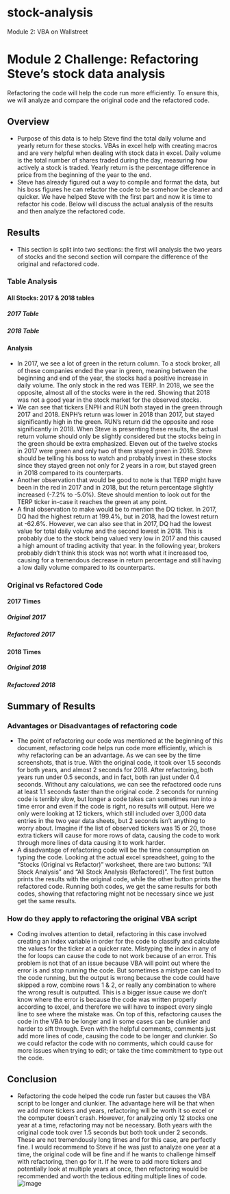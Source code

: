 # stock-analysis
Module 2: VBA on Wallstreet
# Module 2 Challenge: Refactoring Steve’s stock data analysis
Refactoring the code will help the code run more efficiently. To ensure this, we will analyze and compare the original code and the refactored code.
## Overview
- Purpose of this data is to help Steve find the total daily volume and yearly return for these stocks. VBAs in excel help with creating macros and are very helpful when dealing with stock data in excel. Daily volume is the total number of shares traded during the day, measuring how actively a stock is traded. Yearly return is the percentage difference in price from the beginning of the year to the end.
- Steve has already figured out a way to compile and format the data, but his boss figures he can refactor the code to be somehow be cleaner and quicker. We have helped Steve with the first part and now it is time to refactor his code. Below will discuss the actual analysis of the results and then analyze the refactored code.
## Results
- This section is split into two sections: the first will analysis the two years of stocks and the second section will compare the difference of the original and refactored code.
### Table Analysis
#### All Stocks: 2017 & 2018 tables
##### 2017 Table
 
##### 2018 Table
 
#### Analysis
- In 2017, we see a lot of green in the return column. To a stock broker, all of these companies ended the year in green, meaning between the beginning and end of the year, the stocks had a positive increase in daily volume. The only stock in the red was TERP. In 2018, we see the opposite, almost all of the stocks were in the red. Showing that 2018 was not a good year in the stock market for the observed stocks. 
- We can see that tickers ENPH and RUN both stayed in the green through 2017 and 2018. ENPH’s return was lower in 2018 than 2017, but stayed significantly high in the green. RUN’s return did the opposite and rose significantly in 2018. When Steve is presenting these results, the actual return volume should only be slightly considered but the stocks being in the green should be extra emphasized. Eleven out of the twelve stocks in 2017 were green and only two of them stayed green in 2018. Steve should be telling his boss to watch and probably invest in these stocks since they stayed green not only for 2 years in a row, but stayed green in 2018 compared to its counterparts.
- Another observation that would be good to note is that TERP might have been in the red in 2017 and in 2018, but the return percentage slightly increased (-7.2% to -5.0%). Steve should mention to look out for the TERP ticker in-case it reaches the green at any point.
- A final observation to make would be to mention the DQ ticker. In 2017, DQ had the highest return at 199.4%, but in 2018, had the lowest return at -62.6%. However, we can also see that in 2017, DQ had the lowest value for total daily volume and the second lowest in 2018. This is probably due to the stock being valued very low in 2017 and this caused a high amount of trading activity that year. In the following year, brokers probably didn’t think this stock was not worth what it increased too, causing for a tremendous decrease in return percentage and still having a low daily volume compared to its counterparts. 

### Original vs Refactored Code
#### 2017 Times
##### Original 2017
 
##### Refactored 2017
 
#### 2018 Times
##### Original 2018
 
##### Refactored 2018
 

## Summary of Results
### Advantages or Disadvantages of refactoring code
- The point of refactoring our code was mentioned at the beginning of this document, refactoring code helps run code more efficiently, which is why refactoring can be an advantage. As we can see by the time screenshots, that is true. With the original code, it took over 1.5 seconds for both years, and almost 2 seconds for 2018. After refactoring, both years run under 0.5 seconds, and in fact, both ran just under 0.4 seconds. Without any calculations, we can see the refactored code runs at least 1.1 seconds faster than the original code. 2 seconds for running code is terribly slow, but longer a code takes can sometimes run into a time error and even if the code is right, no results will output. Here we only were looking at 12 tickers, which still included over 3,000 data entries in the two year data sheets, but 2 seconds isn’t anything to worry about. Imagine if the list of observed tickers was 15 or 20, those extra tickers will cause for more rows of data, causing the code to work through more lines of data causing it to work harder. 
- A disadvantage of refactoring code will be the time consumption on typing the code. Looking at the actual excel spreadsheet, going to the “Stocks (Original vs Refactor)” worksheet, there are two buttons: “All Stock Analysis” and “All Stock Analysis (Refactored)”. The first button prints the results with the original code, while the other button prints the refactored code. Running both codes, we get the same results for both codes, showing that refactoring might not be necessary since we just get the same results. 
### How do they apply to refactoring the original VBA script 
- Coding involves attention to detail, refactoring in this case involved creating an index variable in order for the code to classify and calculate the values for the ticker at a quicker rate. Mistyping the index in any of the for loops can cause the code to not work because of an error. This problem is not that of an issue because VBA will point out where the error is and stop running the code. But sometimes a mistype can lead to the code running, but the output is wrong because the code could have skipped a row, combine rows 1 & 2, or really any combination to where the wrong result is outputted. This is a bigger issue cause we don’t know where the error is because the code was written properly according to excel, and therefore we will have to inspect every single line to see where the mistake was. On top of this, refactoring causes the code in the VBA to be longer and in some cases can be clunkier and harder to sift through. Even with the helpful comments, comments just add more lines of code, causing the code to be longer and clunkier. So we could refactor the code with no comments, which could cause for more issues when trying to edit; or take the time commitment to type out the code.

## Conclusion
- Refactoring the code helped the code run faster but causes the VBA script to be longer and clunkier. The advantage here will be that when we add more tickers and years, refactoring will be worth it so excel or the computer doesn’t crash. However, for analyzing only 12 stocks one year at a time, refactoring may not be necessary. Both years with the original code took over 1.5 seconds but both took under 2 seconds. These are not tremendously long times and for this case, are perfectly fine. I would recommend to Steve if he was just to analyze one year at a time, the original code will be fine and if he wants to challenge himself with refactoring, then go for it. If he were to add more tickers and potentially look at multiple years at once, then refactoring would be recommended and worth the tedious editing multiple lines of code. 
![image](https://user-images.githubusercontent.com/79118630/110221353-d85cf980-7e99-11eb-9c73-2bc109ccd2ac.png)
